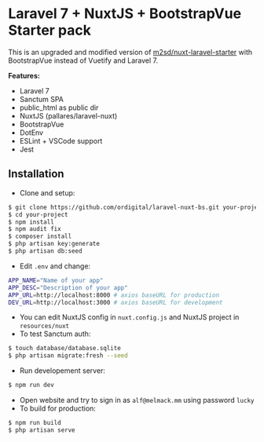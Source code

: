 # Laravel 7 + NuxtJS + BootstrapVue Starter pack

This is an upgraded and modified version of [m2sd/nuxt-laravel-starter](https://github.com/m2sd/nuxt-laravel-starter) with BootstrapVue instead of Vuetify and Laravel 7.

**Features:**

- Laravel 7
- Sanctum SPA
- public_html as public dir
- NuxtJS (pallares/laravel-nuxt)
- BootstrapVue
- DotEnv
- ESLint + VSCode support
- Jest

## Installation

- Clone and setup: 

```bash
$ git clone https://github.com/ordigital/laravel-nuxt-bs.git your-project
$ cd your-project
$ npm install
$ npm audit fix
$ composer install
$ php artisan key:generate
$ php artisan db:seed
```
- Edit `.env` and change:
```bash
APP_NAME="Name of your app"
APP_DESC="Description of your app"
APP_URL=http://localhost:8000 # axios baseURL for production
DEV_URL=http://localhost:3000 # axios baseURL for development
```
- You can edit NuxtJS config in `nuxt.config.js` and NuxtJS project in `resources/nuxt`
- To test Sanctum auth:
```bash
$ touch database/database.sqlite
$ php artisan migrate:fresh --seed
```
- Run developement server:
```bash
$ npm run dev
```
- Open website and try to sign in as `alf@melmack.mm` using password `lucky`
- To build for production:
```bash
$ npm run build
$ php artisan serve
```
